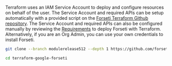 Terraform uses an IAM Service Account to deploy and configure resources on behalf of the user.  The Service Account and required APIs can be setup automatically with a provided script on the 
[Forseti Terraform Github repository](https://github.com/forseti-security/terraform-google-forseti/blob/master/helpers/setup.sh). 
The Service Account and required APIs can also be configured manually by reviewing the [Requirements](https://forsetisecurity.org/docs/latest/setup/install.html#requirements) to deploy Forseti with Terraform.
Alternatively, if you are an Org Admin, you can use your own credentials to install Forseti.

```bash
git clone --branch modulerelease512 --depth 1 https://github.com/forseti-security/terraform-google-forseti.git
```

```bash
cd terraform-google-forseti
```
